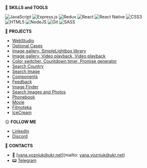 :toolbox: **SKILLS and TOOLS**

  ![JavaScript](https://img.shields.io/badge/javascript-%23323330.svg?style=for-the-badge&logo=javascript&logoColor=%23F7DF1E)
  ![Express.js](https://img.shields.io/badge/express.js-%23404d59.svg?style=for-the-badge&logo=express&logoColor=%2361DAFB)
  ![Redux](https://img.shields.io/badge/redux-%23593d88.svg?style=for-the-badge&logo=redux&logoColor=white)
  ![React](https://img.shields.io/badge/react-%2320232a.svg?style=for-the-badge&logo=react&logoColor=%2361DAFB)
  ![React Native](https://img.shields.io/badge/react_native-%2320232a.svg?style=for-the-badge&logo=react&logoColor=%2361DAFB)
  ![CSS3](https://img.shields.io/badge/css3-%231572B6.svg?style=for-the-badge&logo=css3&logoColor=white)
  ![HTML5](https://img.shields.io/badge/html5-%23E34F26.svg?style=for-the-badge&logo=html5&logoColor=white)
  ![NodeJS](https://img.shields.io/badge/node.js-6DA55F?style=for-the-badge&logo=node.js&logoColor=white)
  ![Git](https://img.shields.io/badge/git-%23F05033.svg?style=for-the-badge&logo=git&logoColor=white)
  ![SASS](https://img.shields.io/badge/SASS-hotpink.svg?style=for-the-badge&logo=SASS&logoColor=white)
  
  
:telescope: **PROJECTS**
  
  + [WebStudio](https://github.com/Yana16/goit-markup-hw-07)
  + [Optional Cases](https://github.com/Yana16/goit-js-hw-06)
  + [Image gallery, SimpleLightbox library](https://github.com/Yana16/goit-js-hw-07)
  + [Image gallery, Video playback, Video playback](https://github.com/Yana16/goit-js-hw-08)
  + [Color switcher, Countdown timer, Promise generator](https://github.com/Yana16/goit-js-hw-09)
  + [Search Country](https://github.com/Yana16/goit-js-hw-10)
  + [Search Image](https://github.com/Yana16/goit-js-hw-11)
  + [Components](https://github.com/Yana16/goit-react-hw-01-components)
  + [Feedback](https://github.com/Yana16/goit-react-hw-02-feedback)
  + [Image Finder](https://github.com/Yana16/goit-react-hw-03-image-finder)
  + [Search Images and Photos](https://github.com/Yana16/goit-react-hw-04-images)
  + [Phonebook](https://github.com/Yana16/goit-react-hw-08-phonebook)
  + [Movie](https://github.com/Yana16/goit-react-hw-05-movie)
  + [Filmoteka](https://github.com/Yana16/Project-Filmoteka)
  + [IceCream](https://github.com/Yana16/IceCream)

:wink: **FOLLOW ME**

  + [LinkedIn]()
  + [Discord]()

:eyes: **CONTACTS**
  + :e-mail: [yana.vozniuk@ukr.net](mailto: yana.vozniuk@ukr.net)
  + :pager: [Telegram]()
  
